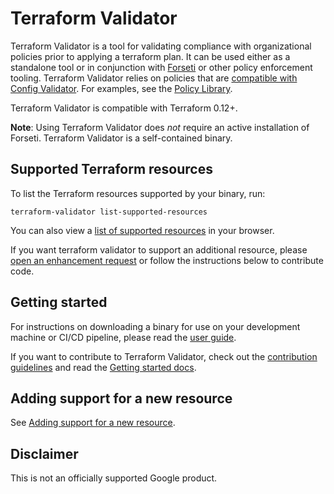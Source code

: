 # Terraform Validator

Terraform Validator is a tool for validating compliance with organizational policies prior to applying a terraform plan.
It can be used either as a standalone tool or in conjunction with [Forseti](https://forsetisecurity.org/) or other policy enforcement tooling.
Terraform Validator relies on policies that are [compatible with Config Validator](https://github.com/forseti-security/policy-library/blob/master/docs/user_guide.md#how-to-set-up-constraints-with-policy-library). For examples, see the [Policy Library](https://github.com/forseti-security/policy-library).

Terraform Validator is compatible with Terraform 0.12+.

**Note**: Using Terraform Validator does _not_ require an active installation of Forseti. Terraform Validator is a self-contained binary.

## Supported Terraform resources

To list the Terraform resources supported by your binary, run:

```
terraform-validator list-supported-resources
```

You can also view a [list of supported resources](./docs/supported_resources.md) in your browser.

If you want terraform validator to support an additional resource, please [open an enhancement request](https://github.com/GoogleCloudPlatform/terraform-validator/issues/new?assignees=&labels=enhancement&template=enhancement.md) or follow the instructions below to contribute code.

## Getting started

For instructions on downloading a binary for use on your development machine or CI/CD pipeline, please read the [user guide](https://github.com/forseti-security/policy-library/blob/master/docs/user_guide.md#how-to-use-terraform-validator).

If you want to contribute to Terraform Validator, check out the [contribution guidelines](./CONTRIBUTING.md) and read the [Getting started docs](./docs/getting_started.md).

## Adding support for a new resource

See [Adding support for a new resource](./docs/add_new_resource.md).

## Disclaimer

This is not an officially supported Google product.
